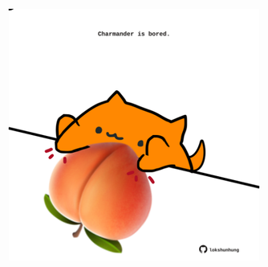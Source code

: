 <!-- built at 04/12/2023, 01:24:45 UTC -->
<p align="center">
  <img width="500" height="500" src="./ReadmeImage.svg">
</p>
